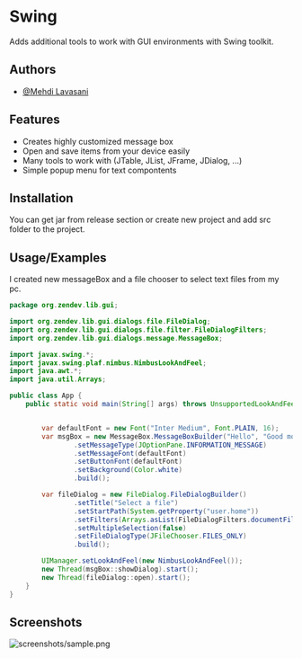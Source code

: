 # Swing

Adds additional tools to work with GUI environments with Swing toolkit.

## Authors

- [@Mehdi Lavasani](https://github.com/zendevMehdi)


## Features

- Creates highly customized message box
- Open and save items from your device easily
- Many tools to work with (JTable, JList, JFrame, JDialog, ...)
- Simple popup menu for text compontents

  
## Installation

You can get jar from release section or create new project and add src folder to the project.


## Usage/Examples

I created new messageBox and a file chooser to select text files from my pc.

```java
package org.zendev.lib.gui;

import org.zendev.lib.gui.dialogs.file.FileDialog;
import org.zendev.lib.gui.dialogs.file.filter.FileDialogFilters;
import org.zendev.lib.gui.dialogs.message.MessageBox;

import javax.swing.*;
import javax.swing.plaf.nimbus.NimbusLookAndFeel;
import java.awt.*;
import java.util.Arrays;

public class App {
    public static void main(String[] args) throws UnsupportedLookAndFeelException, InterruptedException {


        var defaultFont = new Font("Inter Medium", Font.PLAIN, 16);
        var msgBox = new MessageBox.MessageBoxBuilder("Hello", "Good morning, wake up and start coding")
                .setMessageType(JOptionPane.INFORMATION_MESSAGE)
                .setMessageFont(defaultFont)
                .setButtonFont(defaultFont)
                .setBackground(Color.white)
                .build();

        var fileDialog = new FileDialog.FileDialogBuilder()
                .setTitle("Select a file")
                .setStartPath(System.getProperty("user.home"))
                .setFilters(Arrays.asList(FileDialogFilters.documentFileFilters))
                .setMultipleSelection(false)
                .setFileDialogType(JFileChooser.FILES_ONLY)
                .build();

        UIManager.setLookAndFeel(new NimbusLookAndFeel());
        new Thread(msgBox::showDialog).start();
        new Thread(fileDialog::open).start();
    }
}

```

## Screenshots

![screenshots/sample.png](https://github.com/zendevMehdi/Notification/blob/ed10076a5251d67512846f8580b8da881214a0ae/screenshots/sample.png)
